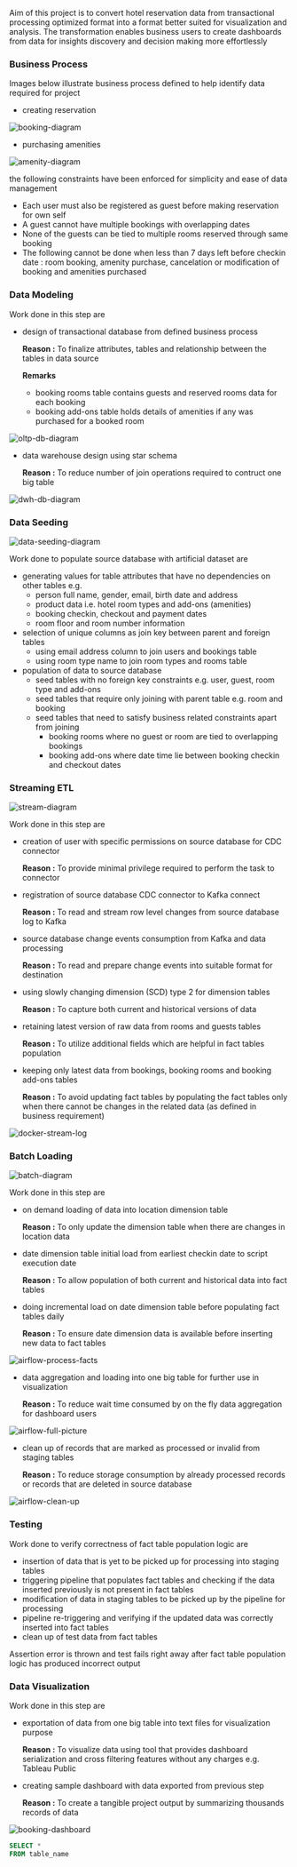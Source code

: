 Aim of this project is to convert hotel reservation data from transactional processing optimized format into a format better suited for visualization and analysis. The transformation enables business users to create dashboards from data for insights discovery and decision making more effortlessly

### Business Process

Images below illustrate business process defined to help identify data required for project

- creating reservation

![booking-diagram](./imgs/hotel-bookings/booking-diagram.svg)

- purchasing amenities

![amenity-diagram](./imgs/hotel-bookings/amenity-diagram.svg)

the following constraints have been enforced for simplicity and ease of data management

- Each user must also be registered as guest before making reservation for own self
- A guest cannot have multiple bookings with overlapping dates
- None of the guests can be tied to multiple rooms reserved through same booking
- The following cannot be done when less than 7 days left before checkin date : room booking, amenity purchase, cancelation or modification of booking and amenities purchased

### Data Modeling

Work done in this step are

- design of transactional database from defined business process
    
    **Reason :** To finalize attributes, tables and relationship between the tables in data source

    **Remarks**

    - booking rooms table contains guests and reserved rooms data for each booking
    - booking add-ons table holds details of amenities if any was purchased for a booked room

![oltp-db-diagram](./imgs/hotel-bookings/oltp-db-diagram.svg)

- data warehouse design using star schema
    
    **Reason :** To reduce number of join operations required to contruct one big table
    

![dwh-db-diagram](./imgs/hotel-bookings/dwh-db-diagram.svg)

### Data Seeding

![data-seeding-diagram](./imgs/hotel-bookings/data-seeding-diagram.svg)

Work done to populate source database with artificial dataset are

- generating values for table attributes that have no dependencies on other tables e.g.
    - person full name, gender, email, birth date and address
    - product data i.e. hotel room types and add-ons (amenities)
    - booking checkin, checkout and payment dates
    - room floor and room number information
- selection of unique columns as join key between parent and foreign tables
    - using email address column to join users and bookings table
    - using room type name to join room types and rooms table
- population of data to source database
    - seed tables with no foreign key constraints e.g. user, guest, room type and add-ons
    - seed tables that require only joining with parent table e.g. room and booking
    - seed tables that need to satisfy business related constraints apart from joining
        - booking rooms where no guest or room are tied to overlapping bookings
        - booking add-ons where date time lie between booking checkin and checkout dates

### Streaming ETL

![stream-diagram](./imgs/hotel-bookings/stream-diagram.svg)

Work done in this step are

- creation of user with specific permissions on source database for CDC connector
    
    **Reason :** To provide minimal privilege required to perform the task to connector
    
- registration of source database CDC connector to Kafka connect
    
    **Reason :** To read and stream row level changes from source database log to Kafka
    
- source database change events consumption from Kafka and data processing
    
    **Reason :** To read and prepare change events into suitable format for destination
    
- using slowly changing dimension (SCD) type 2 for dimension tables
    
    **Reason :** To capture both current and historical versions of data
    
- retaining latest version of raw data from rooms and guests tables
    
    **Reason :** To utilize additional fields which are helpful in fact tables population 
    
- keeping only latest data from bookings, booking rooms and booking add-ons tables
    
    **Reason :** To avoid updating fact tables by populating the fact tables only when there cannot be changes in the related data (as defined in business requirement)
    

![docker-stream-log](./imgs/hotel-bookings/docker-stream-log.png)

### Batch Loading

![batch-diagram](./imgs/hotel-bookings/batch-diagram.svg)

Work done in this step are

- on demand loading of data into location dimension table
    
    **Reason :** To only update the dimension table when there are changes in location data
    
- date dimension table initial load from earliest checkin date to script execution date
    
    **Reason :** To allow population of both current and historical data into fact tables
    
- doing incremental load on date dimension table before populating fact tables daily
    
    **Reason :** To ensure date dimension data is available before inserting new data to fact tables
    

![airflow-process-facts](./imgs/hotel-bookings/airflow-process-facts.png)

- data aggregation and loading into one big table for further use in visualization
    
    **Reason :** To reduce wait time consumed by on the fly data aggregation for dashboard users
    

![airflow-full-picture](./imgs/hotel-bookings/airflow-full-picture.png)

- clean up of records that are marked as processed or invalid from staging tables
    
    **Reason :** To reduce storage consumption by already processed records or records that are deleted in source database
    

![airflow-clean-up](./imgs/hotel-bookings/airflow-clean-up.png)

### Testing

Work done to verify correctness of fact table population logic are

- insertion of data that is yet to be picked up for processing into staging tables
- triggering pipeline that populates fact tables and checking if the data inserted previously is not present in fact tables
- modification of data in staging tables to be picked up by the pipeline for processing
- pipeline re-triggering and verifying if the updated data was correctly inserted into fact tables
- clean up of test data from fact tables

Assertion error is thrown and test fails right away after fact table population logic has produced incorrect output

### Data Visualization

Work done in this step are

- exportation of data from one big table into text files for visualization purpose
    
    **Reason :** To visualize data using tool that provides dashboard serialization and cross filtering features without any charges e.g. Tableau Public
    
- creating sample dashboard with data exported from previous step
    
    **Reason :** To create a tangible project output by summarizing thousands records of data
    

![booking-dashboard](./imgs/hotel-bookings/booking-dashboard.png)


```sql
SELECT *
FROM table_name
```